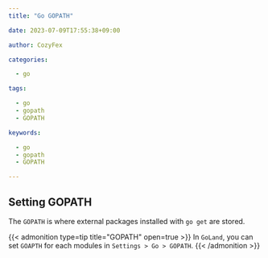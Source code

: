 ```yaml
---
title: "Go GOPATH"

date: 2023-07-09T17:55:38+09:00

author: CozyFex

categories:

  - go

tags:

  - go
  - gopath
  - GOPATH

keywords:

  - go
  - gopath
  - GOPATH

---
```


## Setting GOPATH

The `GOPATH` is where external packages installed with `go get` are stored.

{{< admonition type=tip title="GOPATH" open=true >}}
In `GoLand`, you can set `GOAPTH` for each modules in `Settings > Go > GOPATH`.
{{< /admonition >}}

